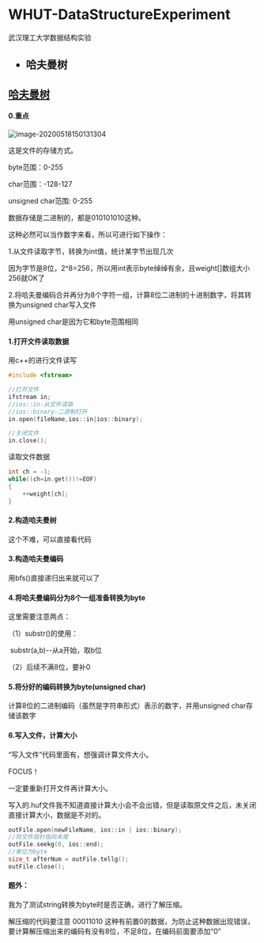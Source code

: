 # WHUT-DataStructureExperiment
武汉理工大学数据结构实验

<h2>
    <ul>
        <li><a id="Huffman">哈夫曼树</a></li>
    </ul>
</h2>

<h2>
    <a href="#Huffman">哈夫曼树</a>
</h2>

<h4>
    <b>0.重点</b>
</h4>

![image-20200518150131304](C:\Users\70965\AppData\Roaming\Typora\typora-user-images\image-20200518150131304.png)

这是文件的存储方式。

byte范围：0-255

char范围：-128-127

unsigned char范围: 0-255

数据存储是二进制的，都是010101010这种。

这种必然可以当作数字来看，所以可进行如下操作：

1.从文件读取字节，转换为int值，统计某字节出现几次

   因为字节是8位，2^8=256，所以用int表示byte绰绰有余，且weight[]数组大小256就OK了

2.将哈夫曼编码合并再分为8个字符一组，计算8位二进制的十进制数字，将其转换为unsigned char写入文件

   用unsigned char是因为它和byte范围相同

<h4>    
    <b>1.打开文件读取数据</b>
</h4>

用c++的<fstream>进行文件读写

```C++
#include <fstream>

//打开文件
ifstream in;
//ios::in-从文件读取
//ios::binary-二进制打开
in.open(fileName,ios::in|ios::binary);

//关闭文件
in.close();
```

读取文件数据

```c++
int ch = -1;
while((ch=in.get())!=EOF)
{
	++weight[ch];
}
```

<h4>
    <b>2.构造哈夫曼树</b>
</h4>

这个不难，可以直接看代码

<h4>
    <b>3.构造哈夫曼编码</b>
</h4>

用bfs()直接递归出来就可以了

<h4>
    <b>4.将哈夫曼编码分为8个一组准备转换为byte</b>
</h4>

这里需要注意两点：

（1）substr()的使用：

​		  substr(a,b)--从a开始，取b位

（2）后续不满8位，要补0

<h4>
    <b>5.将分好的编码转换为byte(unsigned char)</b>
</h4>

计算8位的二进制编码（虽然是字符串形式）表示的数字，并用unsigned char存储该数字

<h4>
    <b>6.写入文件，计算大小</b>
</h4>

“写入文件”代码里面有，想强调计算文件大小。

FOCUS！

一定要重新打开文件再计算大小。

写入的.huf文件我不知道直接计算大小会不会出错，但是读取原文件之后，未关闭直接计算大小，数据是不对的。

```c++
outFile.open(newFileName, ios::in | ios::binary);
//将文件指针指向末尾
outFile.seekg(0, ios::end);
//单位为byte
size_t afterNum = outFile.tellg();
outFile.close();
```

<h4>
    <b>题外：</b>
</h4>

我为了测试string转换为byte时是否正确，进行了解压缩。

解压缩的代码要注意 00011010 这种有前置0的数据，为防止这种数据出现错误，要计算解压缩出来的编码有没有8位，不足8位，在编码前面要添加“0”